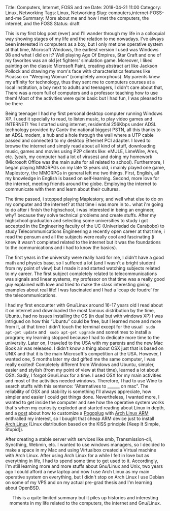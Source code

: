 Title: Computers, Internet, FOSS and me 
Date: 2018-04-21 11:00
Category: Linux, Networking 
Tags: Linux, Networking
Slug: computers,internet-FOSS-and-me 
Summary:  More about me and how I met the computers, the internet, and the FOSS 
Status: draft

This is my first blog post (ever) and I'll wander through my life in a colloquial way showing stages of my life and the relation to me nowadays. I've always been interested in computers as a boy, but I only met one operative system at that time, Microsoft Windows, the earliest version I used was Windows 98 and what I did on it? Well playing Age Of Empires, Star Craft and one of my favorites was an old jet fighters' simulation game. Moreover, I liked painting on the classic Microsoft Paint, creating abstract art like Jackson Pollock and drawing my mom's face with characteristics features like Picasso on “Weeping Woman” (completely amorphous). My parents knew my affinity for technology, thus they sent me to computers courses at a local institution, a boy next to adults and teenagers, I didn't care about that, There was a room full of computers and a professor teaching how to use them! Most of the activities were quite basic but I had fun, I was pleased to be there

 Being teenager I had my first personal desktop computer running Windows XP. I used it specially to read, to listen music, to play video games and INTERNET! Yes I started using internet, residential 256Kbps under ADSL technology provided by Cantv the national biggest PSTN, all this thanks to an ADSL modem, a hub and a hole through the wall where a UTP cable passed and connected to my desktop Ethernet PCI adapter. I loved to browse the internet and simply read about all kind of stuff, downloading music, games and movies using P2P clients like: eMULE, LimeWire, Ares, etc. (yeah, my computer had a lot of viruses) and doing my homework (Microsoft Office was the main suite for all related to school). Furthermore, I began playing MMORPGs on my late 13 years old, i mainly played one game, Maplestory, the MMORPGs in general left me two things. First, English, all my knowledge in English is based on self-learning. Second, more love for the internet, meeting friends around the globe. Employing the internet to communicate with them and learn about their cultures.

 The time passed, i stopped playing Maplestory, and well what else to do on my computer and the internet? at that time i was more in to.. what i'm going to do after i finish the highschool, i was interested in being an engineer, why? because they solve technical problems and create stuffs. After my highschool graduation and selecting some universities to study i got accepted in the Engineering faculty of the UC (Univerisdad de Carabobo) to study Telecommunications Engineering a recently open career at that time, i read the pensum and all the subjects were really cool and fascinating (i knew it wasn't completed related to the internet but it was the foundations to the communications and i had to know the basics).

The first years in the university were really hard for me, I didn't have a good math and physics base, so I suffered a lot (and I wasn't a bright student from my point of view) but I made it and started watching subjects related to my career. The first subject completely related to telecommunications was signals and linear systems, my professor on that time was a really good guy explained with love and tried to make the class interesting giving examples about real life! I was fascinated and I had a 'coup de foudre' for the telecommunications.

I had my first encounter with Gnu/Linux around 16-17 years old I read about it on internet and downloaded the most famous distribution by the time, Ubuntu, had no issues installing the OS (in dual but with windows XP) I was intrigued on how this “Ubuntu” could be free, but I learned more and more from it, at that time I didn't touch the terminal except for the usual ``` sudo apt-get update``` and ``` sudo apt-get upgrade``` and sometimes to install a program; my learning stopped because I had to dedicate more time to the university. Later on, I traveled to the USA with my parents and the new Mac Book air was released. I didn't know a thing about OSX just that is based on UNIX and that it is the main Microsoft's competition at the USA. However, I wanted one, 5 months later my dad gifted me the same computer, I was really excited! Completely different from Windows and Ubuntu, simpler, easier and stylish (from my point of view at that time), learned a lot about OSX. Sadly, I forgot Gnu/Linux for a time. I used OSX for my main activities and most of the activities needed windows. Therefore, I had to use Wine to search stuffs with this sentence: “Alternatives to ______ on mac”. The reliability of OSX and stability is something I'll always appreciate, how simpler and easier I could get things done. Nevertheless, I wanted more, I wanted to get inside the computer and see how the operative system works that's when my curiosity exploded and started reading about Linux in depth, and a [post](http://blog.qnology.com/2013/03/tutorial-pogoplug-e02-with-arch-linux.html) about how to customize a [Pogoplug](http://2.bp.blogspot.com/-BAsDozLXMW4/UZWzKX4GtYI/AAAAAAAAKzY/GQxEaJmaU2A/s640/Pogoplugs.jpg) with [Arch Linux ARM](https://archlinuxarm.org/) enthralled my interest, so I bought that cheap ARM device just to install [Arch Linux](http://archlinux.org) (Linux distribution based on the KISS principle \[Keep It Simple, Stupid\]).

After creating a stable server with services like smb, Transmission-cli, Syncthing, Webmin, etc. I wanted to use windows managers, so I decided to make a space in my Mac and using Virtualbox created a Virtual machine with Arch Linux. After using Arch Linux for a while I felt in love but as everything in life, I had to spend some time to get used to it. Accordingly, I'm still learning more and more stuffs about Gnu/Linux and Unix, two years ago I could afford a new laptop and now I use Arch Linux as my main operative system on everything, but I didn't stop on Arch Linux I use Debian on some of my VPS and on my actual pre-grad thesis and I'm learning about OpenBSD.

<center>This is a quite limited summary but it piles up histories and interesting moments in my life related to the computers, the internet and Gnu/Linux.</center>
